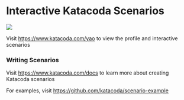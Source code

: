 # Interactive Katacoda Scenarios

[![](http://shields.katacoda.com/katacoda/yao/count.svg)](https://www.katacoda.com/yao "Get your profile on Katacoda.com")

Visit https://www.katacoda.com/yao to view the profile and interactive scenarios

### Writing Scenarios
Visit https://www.katacoda.com/docs to learn more about creating Katacoda scenarios

For examples, visit https://github.com/katacoda/scenario-example
